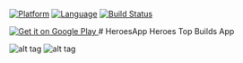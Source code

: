 [![Platform](http://img.shields.io/badge/platform-android-brightgreen.svg?style=flat)](http://developer.android.com/index.html)
[![Language](http://img.shields.io/badge/language-java-orange.svg?style=flat)](http://www.oracle.com/technetwork/java/javase/downloads/index.html)
[![Build Status](https://travis-ci.org/ScienceRobot/HeroesApp.svg)](https://travis-ci.org/ScienceRobot/HeroesApp)
<p></p>
<a href="https://play.google.com/store/apps/details?id=com.ryan.heroestopbuilds&hl=en">
<img alt="Get it on Google Play" src="http://steverichey.github.io/google-play-badge-svg/img/en_get.svg" />
</a>
# HeroesApp
Heroes Top Builds App

![alt tag](https://raw.github.com/ScienceRobot/HeroesApp/screens/screen1.png)
![alt tag](https://raw.github.com/ScienceRobot/HeroesApp/screens/screen2.png)

